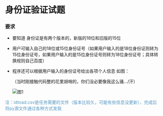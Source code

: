 # 身份证验证试题

### 要求

- 要知道 身份证是有两个版本的，新版的18位和旧版的15位

- 用户可输入自己的18位或15位身份证号（如果用户输入的是18位身份证则转为15位身份证号，如果用户输入的是15位身份证号则转为18位身份证号；具体转换规则自己百度）

- 程序还可以根据用户输入的身份证号给出各项个人信息 如图：

  （当时刚接触代码整的花里胡哨的，你们没必要像我这么骚.../汗）
  
  ![图1]([https://github.com/Rawwhite/ID_information/raw/master/%E5%9B%BE1.png)

<font color="#5698c3">注：idtoad.csv是任务需要的文件（版本比较久，可能有些信息没更新），完成后将py源文件通过各种方式发我</font>
